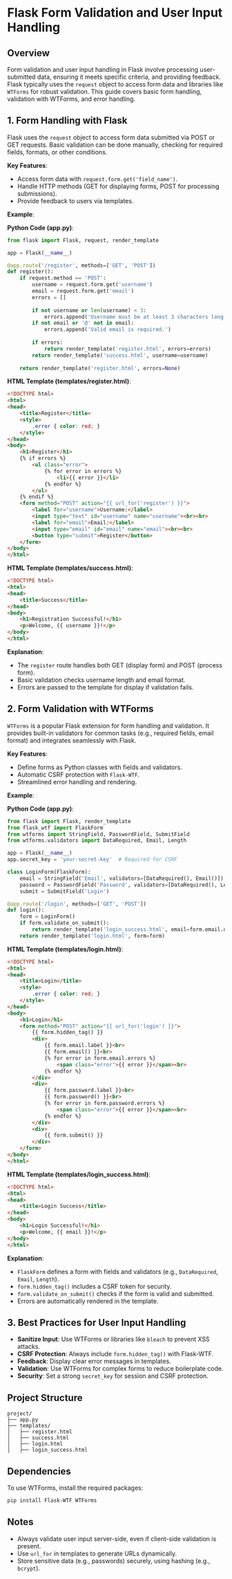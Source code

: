 # Flask Form Validation and User Input Handling

## Overview

Form validation and user input handling in Flask involve processing user-submitted data, ensuring it meets specific criteria, and providing feedback. Flask typically uses the `request` object to access form data and libraries like `WTForms` for robust validation. This guide covers basic form handling, validation with WTForms, and error handling.

## 1. Form Handling with Flask

Flask uses the `request` object to access form data submitted via POST or GET requests. Basic validation can be done manually, checking for required fields, formats, or other conditions.

**Key Features**:
- Access form data with `request.form.get('field_name')`.
- Handle HTTP methods (GET for displaying forms, POST for processing submissions).
- Provide feedback to users via templates.

**Example**:

**Python Code (app.py)**:

```python
from flask import Flask, request, render_template

app = Flask(__name__)

@app.route('/register', methods=['GET', 'POST'])
def register():
    if request.method == 'POST':
        username = request.form.get('username')
        email = request.form.get('email')
        errors = []
        
        if not username or len(username) < 3:
            errors.append('Username must be at least 3 characters long.')
        if not email or '@' not in email:
            errors.append('Valid email is required.')
        
        if errors:
            return render_template('register.html', errors=errors)
        return render_template('success.html', username=username)
    
    return render_template('register.html', errors=None)
```

**HTML Template (templates/register.html)**:

```html
<!DOCTYPE html>
<html>
<head>
    <title>Register</title>
    <style>
        .error { color: red; }
    </style>
</head>
<body>
    <h1>Register</h1>
    {% if errors %}
        <ul class="error">
            {% for error in errors %}
                <li>{{ error }}</li>
            {% endfor %}
        </ul>
    {% endif %}
    <form method="POST" action="{{ url_for('register') }}">
        <label for="username">Username:</label>
        <input type="text" id="username" name="username"><br><br>
        <label for="email">Email:</label>
        <input type="email" id="email" name="email"><br><br>
        <button type="submit">Register</button>
    </form>
</body>
</html>
```

**HTML Template (templates/success.html)**:

```html
<!DOCTYPE html>
<html>
<head>
    <title>Success</title>
</head>
<body>
    <h1>Registration Successful!</h1>
    <p>Welcome, {{ username }}!</p>
</body>
</html>
```

**Explanation**:
- The `register` route handles both GET (display form) and POST (process form).
- Basic validation checks username length and email format.
- Errors are passed to the template for display if validation fails.

## 2. Form Validation with WTForms

`WTForms` is a popular Flask extension for form handling and validation. It provides built-in validators for common tasks (e.g., required fields, email format) and integrates seamlessly with Flask.

**Key Features**:
- Define forms as Python classes with fields and validators.
- Automatic CSRF protection with `Flask-WTF`.
- Streamlined error handling and rendering.

**Example**:

**Python Code (app.py)**:

```python
from flask import Flask, render_template
from flask_wtf import FlaskForm
from wtforms import StringField, PasswordField, SubmitField
from wtforms.validators import DataRequired, Email, Length

app = Flask(__name__)
app.secret_key = 'your-secret-key'  # Required for CSRF

class LoginForm(FlaskForm):
    email = StringField('Email', validators=[DataRequired(), Email()])
    password = PasswordField('Password', validators=[DataRequired(), Length(min=6)])
    submit = SubmitField('Login')

@app.route('/login', methods=['GET', 'POST'])
def login():
    form = LoginForm()
    if form.validate_on_submit():
        return render_template('login_success.html', email=form.email.data)
    return render_template('login.html', form=form)
```

**HTML Template (templates/login.html)**:

```html
<!DOCTYPE html>
<html>
<head>
    <title>Login</title>
    <style>
        .error { color: red; }
    </style>
</head>
<body>
    <h1>Login</h1>
    <form method="POST" action="{{ url_for('login') }}">
        {{ form.hidden_tag() }}
        <div>
            {{ form.email.label }}<br>
            {{ form.email() }}<br>
            {% for error in form.email.errors %}
                <span class="error">{{ error }}</span><br>
            {% endfor %}
        </div>
        <div>
            {{ form.password.label }}<br>
            {{ form.password() }}<br>
            {% for error in form.password.errors %}
                <span class="error">{{ error }}</span><br>
            {% endfor %}
        </div>
        <div>
            {{ form.submit() }}
        </div>
    </form>
</body>
</html>
```

**HTML Template (templates/login_success.html)**:

```html
<!DOCTYPE html>
<html>
<head>
    <title>Login Success</title>
</head>
<body>
    <h1>Login Successful!</h1>
    <p>Welcome, {{ email }}!</p>
</body>
</html>
```

**Explanation**:
- `FlaskForm` defines a form with fields and validators (e.g., `DataRequired`, `Email`, `Length`).
- `form.hidden_tag()` includes a CSRF token for security.
- `form.validate_on_submit()` checks if the form is valid and submitted.
- Errors are automatically rendered in the template.

## 3. Best Practices for User Input Handling

- **Sanitize Input**: Use WTForms or libraries like `bleach` to prevent XSS attacks.
- **CSRF Protection**: Always include `form.hidden_tag()` with Flask-WTF.
- **Feedback**: Display clear error messages in templates.
- **Validation**: Use WTForms for complex forms to reduce boilerplate code.
- **Security**: Set a strong `secret_key` for session and CSRF protection.

## Project Structure

```
project/
├── app.py
├── templates/
│   ├── register.html
│   ├── success.html
│   ├── login.html
│   ├── login_success.html
```

## Dependencies

To use WTForms, install the required packages:

```bash
pip install Flask-WTF WTForms
```

## Notes
- Always validate user input server-side, even if client-side validation is present.
- Use `url_for` in templates to generate URLs dynamically.
- Store sensitive data (e.g., passwords) securely, using hashing (e.g., `bcrypt`).